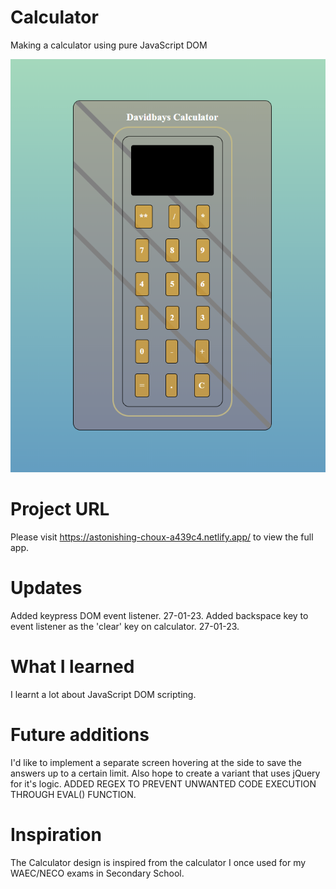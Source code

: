 # Calculator
Making a calculator using pure JavaScript DOM

![Screenshot of my Calculator](https://github.com/David4bay/Calculator/blob/main/Screenshot/Screenshot.PNG?)

# Project URL
Please visit https://astonishing-choux-a439c4.netlify.app/ to view the full app.

# Updates
Added keypress DOM event listener. 27-01-23.
Added backspace key to event listener as the 'clear' key on calculator. 27-01-23.

# What I learned
I learnt a lot about JavaScript DOM scripting.

# Future additions
I'd like to implement a separate screen hovering at the side to save the answers up to a certain limit. Also hope to create a variant that uses jQuery for it's logic.
ADDED REGEX TO PREVENT UNWANTED CODE EXECUTION THROUGH EVAL() FUNCTION.

# Inspiration
The Calculator design is inspired from the calculator I once used for my WAEC/NECO exams in Secondary School.


